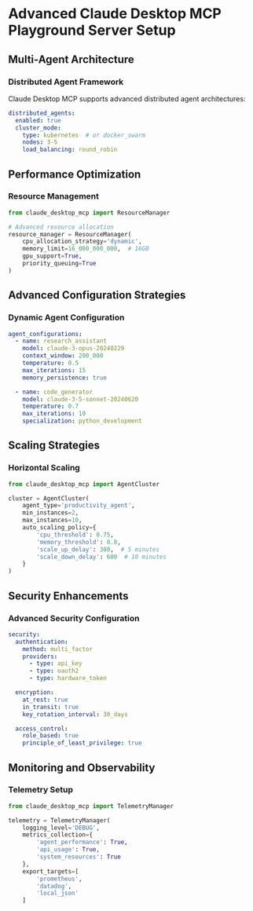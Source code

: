 # Advanced Claude Desktop MCP Playground Server Setup

## Multi-Agent Architecture

### Distributed Agent Framework

Claude Desktop MCP supports advanced distributed agent architectures:

```yaml
distributed_agents:
  enabled: true
  cluster_mode: 
    type: kubernetes  # or docker_swarm
    nodes: 3-5
    load_balancing: round_robin
```

## Performance Optimization

### Resource Management

```python
from claude_desktop_mcp import ResourceManager

# Advanced resource allocation
resource_manager = ResourceManager(
    cpu_allocation_strategy='dynamic',
    memory_limit=16_000_000_000,  # 16GB
    gpu_support=True,
    priority_queuing=True
)
```

## Advanced Configuration Strategies

### Dynamic Agent Configuration

```yaml
agent_configurations:
  - name: research_assistant
    model: claude-3-opus-20240229
    context_window: 200_000
    temperature: 0.5
    max_iterations: 15
    memory_persistence: true

  - name: code_generator
    model: claude-3-5-sonnet-20240620
    temperature: 0.7
    max_iterations: 10
    specialization: python_development
```

## Scaling Strategies

### Horizontal Scaling

```python
from claude_desktop_mcp import AgentCluster

cluster = AgentCluster(
    agent_type='productivity_agent',
    min_instances=2,
    max_instances=10,
    auto_scaling_policy={
        'cpu_threshold': 0.75,
        'memory_threshold': 0.8,
        'scale_up_delay': 300,  # 5 minutes
        'scale_down_delay': 600  # 10 minutes
    }
)
```

## Security Enhancements

### Advanced Security Configuration

```yaml
security:
  authentication:
    method: multi_factor
    providers:
      - type: api_key
      - type: oauth2
      - type: hardware_token

  encryption:
    at_rest: true
    in_transit: true
    key_rotation_interval: 30_days

  access_control:
    role_based: true
    principle_of_least_privilege: true
```

## Monitoring and Observability

### Telemetry Setup

```python
from claude_desktop_mcp import TelemetryManager

telemetry = TelemetryManager(
    logging_level='DEBUG',
    metrics_collection={
        'agent_performance': True,
        'api_usage': True,
        'system_resources': True
    },
    export_targets=[
        'prometheus',
        'datadog',
        'local_json'
    ]